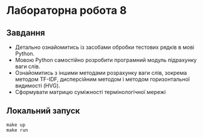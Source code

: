 # Лабораторна робота 8

## Завдання

* Детально ознайомитись із засобами обробки тестових рядків в мові Python.
* Мовою Python самостійно розробити програмний модуль підрахунку ваги слів.
* Ознайомитись з іншими методами розрахунку ваги слів, зокрема методом TF-IDF, дисперсійним методом і методом горизонтальної видимості (HVG).
* Сформувати матрицю суміжності термінологічної мережі

## Локальний запуск

```
make up
make run
```
